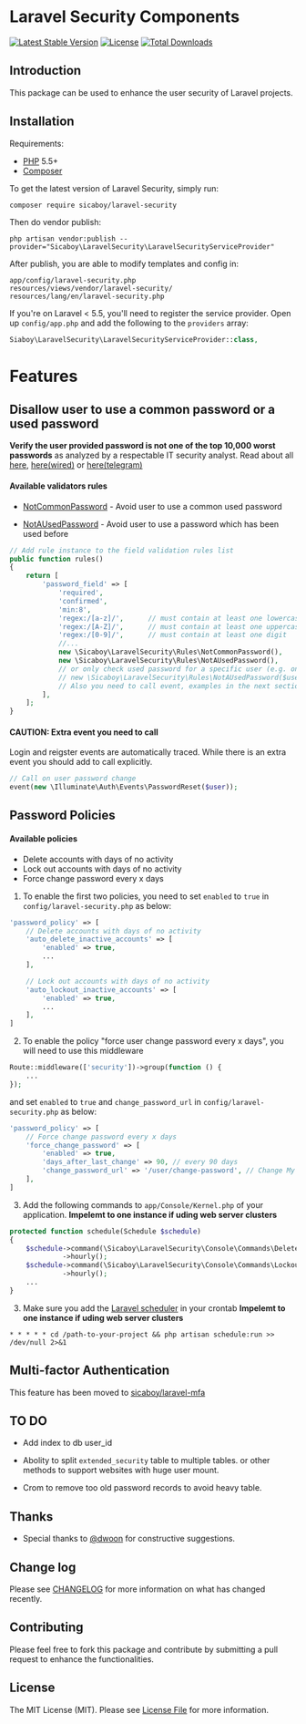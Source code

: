 # Laravel Security Components

[![Latest Stable Version](https://poser.pugx.org/sicaboy/laravel-security/v/stable.svg)](https://packagist.org/packages/sicaboy/laravel-security)
[![License](https://poser.pugx.org/sicaboy/laravel-security/license.svg)](LICENSE.md)
[![Total Downloads](https://img.shields.io/packagist/dt/sicaboy/laravel-security.svg?style=flat-square)](https://packagist.org/packages/sicaboy/laravel-security)

## Introduction

This package can be used to enhance the user security of Laravel projects.

## Installation

Requirements:
- [PHP](https://php.net) 5.5+ 
- [Composer](https://getcomposer.org)

To get the latest version of Laravel Security, simply run:

```
composer require sicaboy/laravel-security
```

Then do vendor publish:

```
php artisan vendor:publish --provider="Sicaboy\LaravelSecurity\LaravelSecurityServiceProvider"
```

After publish, you are able to modify templates and config in:

```
app/config/laravel-security.php
resources/views/vendor/laravel-security/
resources/lang/en/laravel-security.php
```

If you're on Laravel < 5.5, you'll need to register the service provider. Open up `config/app.php` and add the following to the `providers` array:

```php
Siaboy\LaravelSecurity\LaravelSecurityServiceProvider::class,
```


# Features

## Disallow user to use a common password or a used password

**Verify the user provided password is not one of the top 10,000 worst passwords** as analyzed by a respectable IT security analyst. Read about all 
[ here](https://xato.net/10-000-top-passwords-6d6380716fe0#.473dkcjfm),
[here(wired)](http://www.wired.com/2013/12/web-semantics-the-ten-thousand-worst-passwords/) or
[here(telegram)](http://www.telegraph.co.uk/technology/internet-security/10303159/Most-common-and-hackable-passwords-on-the-internet.html)


#### Available validators rules

- [NotCommonPassword](src/Rules/NotCommonPassword.php) - Avoid user to use a common used password

- [NotAUsedPassword](src/Rules/NotAUsedPassword.php) - Avoid user to use a password which has been used before

```php
// Add rule instance to the field validation rules list
public function rules()
{
    return [
        'password_field' => [
            'required',
            'confirmed',
            'min:8',
            'regex:/[a-z]/',      // must contain at least one lowercase letter
            'regex:/[A-Z]/',      // must contain at least one uppercase letter
            'regex:/[0-9]/',      // must contain at least one digit
            //...
            new \Sicaboy\LaravelSecurity\Rules\NotCommonPassword(),
            new \Sicaboy\LaravelSecurity\Rules\NotAUsedPassword(),
            // or only check used password for a specific user (e.g. on user password change):
            // new \Sicaboy\LaravelSecurity\Rules\NotAUsedPassword($userId),
            // Also you need to call event, examples in the next section
        ],
    ];
}
```

#### CAUTION: Extra event you need to call 

Login and reigster events are automatically traced.
While there is an extra event you should add to call explicitly. 

```php
// Call on user password change
event(new \Illuminate\Auth\Events\PasswordReset($user));
```

## Password Policies

#### Available policies

- Delete accounts with days of no activity
- Lock out accounts with days of no activity
- Force change password every x days

1. To enable the first two policies, you need to set `enabled` to `true` in `config/laravel-security.php` as below:

```php
'password_policy' => [
    // Delete accounts with days of no activity
    'auto_delete_inactive_accounts' => [
        'enabled' => true,
        ...
    ],

    // Lock out accounts with days of no activity
    'auto_lockout_inactive_accounts' => [
        'enabled' => true,
        ...
    ],
]
```

2. To enable the policy "force user change password every x days", you will need to use this middleware

```php
Route::middleware(['security'])->group(function () {
    ...
});
```

and set `enabled` to `true` and `change_password_url` in `config/laravel-security.php` as below:

```php
'password_policy' => [
    // Force change password every x days
    'force_change_password' => [
        'enabled' => true,
        'days_after_last_change' => 90, // every 90 days
        'change_password_url' => '/user/change-password', // Change My Password page URL
    ],
]
```

3. Add the following commands to `app/Console/Kernel.php` of your application. **Impelemt to one instance if uding web server clusters**

```php
protected function schedule(Schedule $schedule)
{
    $schedule->command(\Sicaboy\LaravelSecurity\Console\Commands\DeleteInactiveAccounts::class)
             ->hourly();
    $schedule->command(\Sicaboy\LaravelSecurity\Console\Commands\LockoutInactiveAccounts::class)
             ->hourly();
    ...
}
```
3. Make sure you add the [Laravel scheduler](https://laravel.com/docs/7.x/scheduling#introduction) in your crontab  **Impelemt to one instance if uding web server clusters**

```
* * * * * cd /path-to-your-project && php artisan schedule:run >> /dev/null 2>&1
```  

## Multi-factor Authentication

This feature has been moved to [sicaboy/laravel-mfa](https://github.com/sicaboy/laravel-mfa)

## TO DO

- Add index to db user_id

- Abolity to split `extended_security` table to multiple tables. or other methods to support websites with huge user mount.

- Crom to remove too old password records to avoid heavy table. 

## Thanks

- Special thanks to [@dwoon](https://github.com/dwoon) for constructive suggestions.

## Change log

Please see [CHANGELOG](CHANGELOG.md) for more information on what has changed recently.

## Contributing

Please feel free to fork this package and contribute by submitting a pull request to enhance the functionalities.

## License

The MIT License (MIT). Please see [License File](LICENSE.md) for more information.
